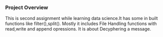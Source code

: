 ### Project Overview

 This is second assignment while learning data science.It has some in built functions like filter(),split(). Mostly it includes File Handling functions with read,write and append opressions. It is about Decyphering a message.


